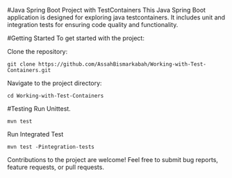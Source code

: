
#Java Spring Boot Project with TestContainers
This Java Spring Boot application is designed for exploring java testcontainers. It includes unit and integration tests for ensuring code quality and functionality.

#Getting Started
To get started with the project:

Clone the repository:

```
git clone https://github.com/AssahBismarkabah/Working-with-Test-Containers.git
```
Navigate to the project directory:
```
cd Working-with-Test-Containers
```
#Testing 
Run  Unittest.
```
mvn test
```
Run Integrated Test
```
mvn test -Pintegration-tests
```

Contributions to the project are welcome! Feel free to submit bug reports, feature requests, or pull requests.
